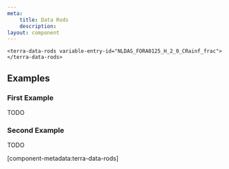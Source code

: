 ```yaml
---
meta:
    title: Data Rods
    description:
layout: component
---
```


```html:preview
<terra-data-rods variable-entry-id="NLDAS_FORA0125_H_2_0_CRainf_frac"></terra-data-rods>
```

## Examples

### First Example

TODO

### Second Example

TODO

[component-metadata:terra-data-rods]
